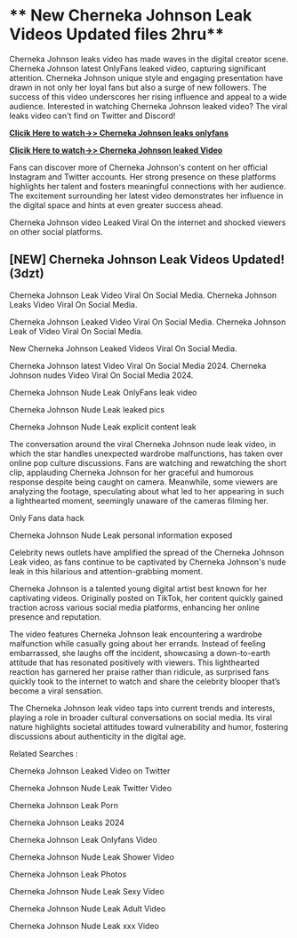 
# ** New Cherneka Johnson Leak Videos Updated files 2hru** #

  Cherneka Johnson leaks video has made waves in the digital creator scene.  Cherneka Johnson latest OnlyFans leaked video, capturing significant attention.  Cherneka Johnson unique style and engaging presentation have drawn in not only her loyal fans but also a surge of new followers. The success of this video underscores her rising influence and appeal to a wide audience. Interested in watching Cherneka Johnson leaked video? The viral leaks video can't find on Twitter and Discord!

**[Clicik Here to watch->>  Cherneka Johnson leaks onlyfans ](http://xflirt.top)**

**[Clicik Here to watch->>  Cherneka Johnson leaked Video](http://xflirt.top)**

Fans can discover more of Cherneka Johnson's content on her official Instagram and Twitter accounts. Her strong presence on these platforms highlights her talent and fosters meaningful connections with her audience. The excitement surrounding her latest video demonstrates her influence in the digital space and hints at even greater success ahead.

  Cherneka Johnson video Leaked Viral On the internet and shocked viewers on other social platforms.

## [NEW] Cherneka Johnson Leak Videos Updated!  (3dzt) ##

  Cherneka Johnson Leak Video Viral On Social Media.  Cherneka Johnson Leaks Video Viral On Social Media.

  Cherneka Johnson Leaked Video Viral On Social Media.  Cherneka Johnson Leak of Video Viral On Social Media.

New Cherneka Johnson Leaked Videos Viral On Social Media.

  Cherneka Johnson latest Video Viral On Social Media 2024.  Cherneka Johnson nudes Video Viral On Social Media 2024.

  Cherneka Johnson Nude Leak OnlyFans leak video

  Cherneka Johnson Nude Leak leaked pics

  Cherneka Johnson Nude Leak explicit content leak

The conversation around the viral Cherneka Johnson nude leak video, in which the star handles unexpected wardrobe malfunctions, has taken over online pop culture discussions. Fans are watching and rewatching the short clip, applauding Cherneka Johnson for her graceful and humorous response despite being caught on camera. Meanwhile, some viewers are analyzing the footage, speculating about what led to her appearing in such a lighthearted moment, seemingly unaware of the cameras filming her.

Only Fans data hack

  Cherneka Johnson Nude Leak personal information exposed

Celebrity news outlets have amplified the spread of the Cherneka Johnson Leak video, as fans continue to be captivated by Cherneka Johnson's nude leak in this hilarious and attention-grabbing moment.

  Cherneka Johnson is a talented young digital artist best known for her captivating videos. Originally posted on TikTok, her content quickly gained traction across various social media platforms, enhancing her online presence and reputation.

The video features Cherneka Johnson leak encountering a wardrobe malfunction while casually going about her errands. Instead of feeling embarrassed, she laughs off the incident, showcasing a down-to-earth attitude that has resonated positively with viewers. This lighthearted reaction has garnered her praise rather than ridicule, as surprised fans quickly took to the internet to watch and share the celebrity blooper that’s become a viral sensation.

The Cherneka Johnson leak video taps into current trends and interests, playing a role in broader cultural conversations on social media. Its viral nature highlights societal attitudes toward vulnerability and humor, fostering discussions about authenticity in the digital age.

Related Searches :

  Cherneka Johnson Leaked Video on Twitter

  Cherneka Johnson Nude Leak Twitter Video

  Cherneka Johnson Leak Porn

  Cherneka Johnson Leaks 2024

  Cherneka Johnson Leak Onlyfans Video

  Cherneka Johnson Nude Leak Shower Video

  Cherneka Johnson Leak Photos

  Cherneka Johnson Nude Leak Sexy Video

  Cherneka Johnson Nude Leak Adult Video

  Cherneka Johnson Nude Leak xxx Video


